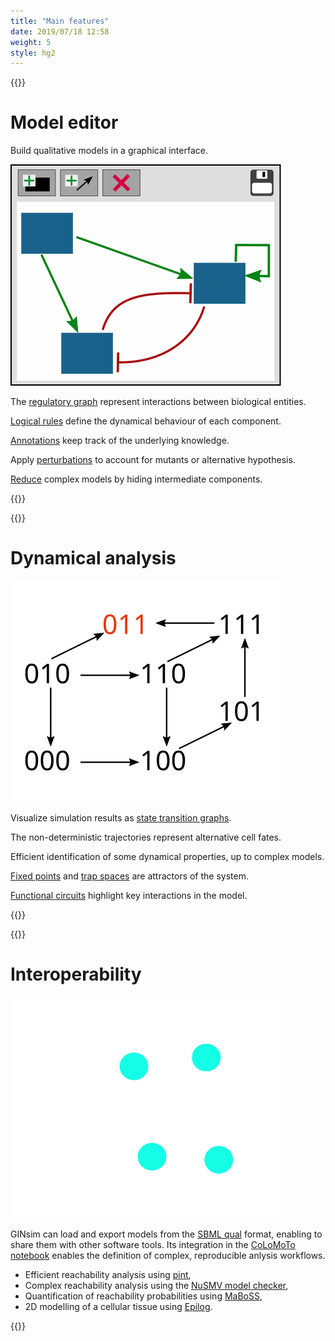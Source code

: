 ```yaml
---
title: "Main features"
date: 2019/07/18 12:58
weight: 5
style: hg2
---
```


{{<box class="feat">}}
# Model editor

Build qualitative models in a graphical interface.

![GINsim](/edit.svg#lefty)


The [regulatory graph](doc/lrg) represent interactions between biological entities.

[Logical rules](doc/lrg/rules) define the dynamical behaviour of each component.

[Annotations](doc/lrg/annotations) keep track of the underlying knowledge.

Apply [perturbations](doc/modify/perturbation) to account for mutants or alternative hypothesis.

[Reduce](doc/modify/reduction) complex models by hiding intermediate components.

{{</box>}}


{{<box class="feat">}}
# Dynamical analysis

![STG](/simulation.svg#lefty)

Visualize simulation results as [state transition graphs](doc/simulation/transition_graphs).

The non-deterministic trajectories represent alternative cell fates.

Efficient identification of some dynamical properties, up to complex models.

[Fixed points](doc/static_analysis/fixpoints) and [trap spaces](doc/static_analysis/trapspaces) are attractors of the system.

[Functional circuits](doc/static_analysis/circuits) highlight key interactions in the model.

{{</box>}}


{{<box class="feat">}}
# Interoperability

![CoLoMoTo](/colomoto.svg#lefty)

GINsim can load and export models from the [SBML qual](https://sbml.org/documents/specifications/level-3/version-1/qual/) format,
enabling to share them with other software tools. Its integration in the [CoLoMoTo notebook](http://colomoto.org/notebook) enables
the definition of complex, reproducible anlysis workflows.

* Efficient reachability analysis using [pint](http://loicpauleve.name/pint),
* Complex reachability analysis using the [NuSMV model checker](https://nusmv.fbk.eu),
* Quantification of reachability probabilities using [MaBoSS](https://maboss.curie.fr),
* 2D modelling of a cellular tissue using [Epilog](http://epilog-tool.org).

{{</box>}}

